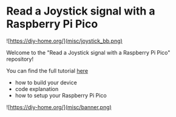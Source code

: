 # Read a Joystick signal with a Raspberry Pi Pico

![https://diy-home.org/](misc/joystick_bb.png)

Welcome to the "Read a Joystick signal with a Raspberry Pi Pico" 
repository!

You can find the full tutorial [here](https://diy-home.org/read-a-joystick-signal-with-a-raspberry-pi-pico/)
- how to build your device
- code explanation
- how to setup your Raspberry Pi Pico

![https://diy-home.org/](misc/banner.png)
